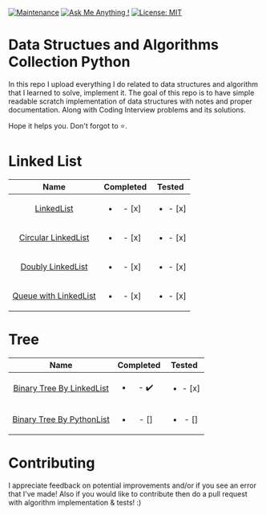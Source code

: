 
[![Maintenance](https://img.shields.io/badge/maintained-yes-green.svg)](https://github.com/sushant097/Data-Structure-Algorithms-Collections-Python)
[![Ask Me Anything !](https://img.shields.io/badge/ask%20me-linkedin-1abc9c.svg)](https://www.linkedin.com/in/susan-gautam/)
[![License: MIT](https://img.shields.io/badge/License-MIT-yellow.svg)](https://opensource.org/licenses/MIT)
# Data Structues and Algorithms Collection Python
In this repo I upload everything I do related to data structures and algorithm that I learned to solve, implement it. The goal of this repo is to have simple readable scratch implementation of data structures with notes and proper documentation. Along with Coding Interview problems and its solutions.

Hope it helps you. Don't forgot to :star:.

# Linked List
| Name | Completed | Tested |
| :----: | :----: | :----: |
| [LinkedList](https://github.com/sushant097/Data-Structure-Algorithms-Collections-Python/blob/master/LinkedList/LinkedList.py) | <ul><li>- [x] </li></ul> | <ul><li>- [x] </li></ul> |
| [Circular LinkedList](https://github.com/sushant097/Data-Structure-Algorithms-Collections-Python/blob/master/LinkedList/CircularSinglyLinkedList.py) | <ul><li>- [x] </li></ul> | <ul><li>- [x] </li></ul> |
| [Doubly LinkedList](https://github.com/sushant097/Data-Structure-Algorithms-Collections-Python/blob/master/LinkedList/DoublyLinkedList.py) | <ul><li>- [x] </li></ul> | <ul><li>- [x] </li></ul> |
| [Queue with LinkedList](https://github.com/sushant097/Data-Structure-Algorithms-Collections-Python/blob/master/LinkedList/QueueLinkedList.py) | <ul><li>- [x] </li></ul> | <ul><li>- [x] </li></ul> |

# Tree
| Name | Completed | Tested |
| :----: | :----: | :----: |
| [Binary Tree By LinkedList](https://github.com/sushant097/Data-Structure-Algorithms-Collections-Python/blob/master/Tree/BinaryTreeLL.py) | <ul><li>- :heavy_check_mark: </li></ul> | <ul><li>- [x] </li></ul> |
| [Binary Tree By PythonList](https://github.com/sushant097/Data-Structure-Algorithms-Collections-Python/blob/master/Tree/BinaryTreePL.py) | <ul><li>- [] </li></ul> | <ul><li>- [] </li></ul> |


# Contributing
I appreciate feedback on potential improvements and/or if you see an error that I've made! Also if you would like to contribute then do a pull request with algorithm implementation & tests! :)